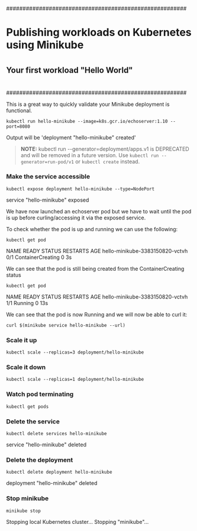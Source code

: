 #######################################################
# Publishing workloads on Kubernetes using Minikube
#
## Your first workload "Hello World"
#
#######################################################

This is a great way to quickly validate your Minikube deployment is functional. 

`kubectl run hello-minikube --image=k8s.gcr.io/echoserver:1.10 --port=8080`

Output will be 'deployment "hello-minikube" created'


> **NOTE:** kubectl run --generator=deployment/apps.v1 is DEPRECATED and will be removed in a future version. 
> Use `kubectl run --generator=run-pod/v1` or `kubectl create` instead.


### Make the service accessible 

`kubectl expose deployment hello-minikube --type=NodePort`

service "hello-minikube" exposed

We have now launched an echoserver pod but we have to wait until the pod is up before curling/accessing it via the exposed service.

To check whether the pod is up and running we can use the following:

`kubectl get pod`

NAME                              READY     STATUS              RESTARTS   AGE
hello-minikube-3383150820-vctvh   0/1       ContainerCreating   0          3s

We can see that the pod is still being created from the ContainerCreating status

`kubectl get pod`

NAME                              READY     STATUS    RESTARTS   AGE
hello-minikube-3383150820-vctvh   1/1       Running   0          13s

We can see that the pod is now Running and we will now be able to curl it:

`curl $(minikube service hello-minikube --url)`

### Scale it up

`kubectl scale --replicas=3 deployment/hello-minikube`

### Scale it down
`kubectl scale --replicas=1 deployment/hello-minikube`

### Watch pod terminating 

`kubectl get pods`

### Delete the service 

`kubectl delete services hello-minikube`

service "hello-minikube" deleted

### Delete the deployment
`kubectl delete deployment hello-minikube`

deployment "hello-minikube" deleted

### Stop minikube 

`minikube stop`

Stopping local Kubernetes cluster...
Stopping "minikube"…
